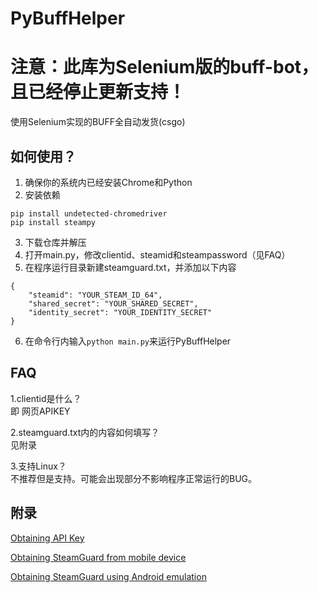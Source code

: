 # PyBuffHelper
# 注意：此库为Selenium版的buff-bot，且已经停止更新支持！
使用Selenium实现的BUFF全自动发货(csgo)  
## 如何使用？
1. 确保你的系统内已经安装Chrome和Python  
2. 安装依赖
```
pip install undetected-chromedriver
pip install steampy
```
3. 下载仓库并解压 
4. 打开main.py，修改clientid、steamid和steampassword（见FAQ）
5. 在程序运行目录新建steamguard.txt，并添加以下内容
```
{
    "steamid": "YOUR_STEAM_ID_64",
    "shared_secret": "YOUR_SHARED_SECRET",
    "identity_secret": "YOUR_IDENTITY_SECRET"
}
```
6. 在命令行内输入```python main.py```来运行PyBuffHelper  
## FAQ
1.clientid是什么？  
即 网页APIKEY  

2.steamguard.txt内的内容如何填写？  
见附录

3.支持Linux？  
不推荐但是支持。可能会出现部分不影响程序正常运行的BUG。

## 附录
[Obtaining API Key](http://steamcommunity.com/dev/apikey)

[Obtaining SteamGuard from mobile device]( https://github.com/SteamTimeIdler/stidler/wiki/Getting-your-%27shared_secret%27-code-for-use-with-Auto-Restarter-on-Mobile-Authentication )

[Obtaining SteamGuard using Android emulation]( https://github.com/codepath/android_guides/wiki/Genymotion-2.0-Emulators-with-Google-Play-support)
